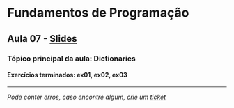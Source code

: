 # Fundamentos de Programação
## Aula 07 - [Slides](https://github.com/TiagoRG/uaveiro-leci/blob/master/1ano/fp/slides/tp07-dictionaries.pdf)
### Tópico principal da aula: Dictionaries
#### Exercícios terminados: ex01, ex02, ex03

---
*Pode conter erros, caso encontre algum, crie um* [*ticket*](https://github.com/TiagoRG/uaveiro-leci/issues/new)